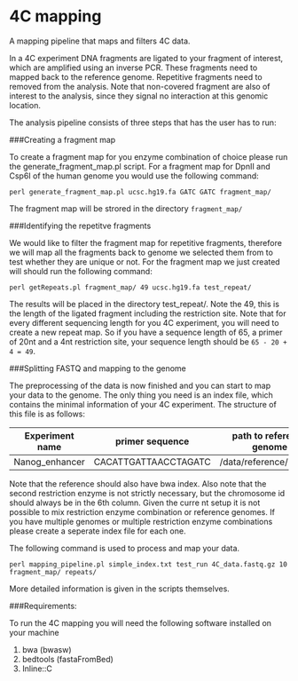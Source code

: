 # 4C mapping
A mapping pipeline that maps and filters 4C data.


In a 4C experiment DNA fragments are ligated to your fragment of interest, which are amplified using an inverse PCR. These fragments need to mapped back to the reference genome. Repetitive fragments need to removed from the analysis. Note that non-covered fragment are also of interest to the analysis, since they signal no interaction at this genomic location.

The analysis pipeline consists of three steps that has the user has to run:

###Creating a fragment map

To create a fragment map for you enzyme combination of choice please run the generate_fragment_map.pl script. For a fragment map for DpnII and Csp6I of the human genome you would use the following command:

```
perl generate_fragment_map.pl ucsc.hg19.fa GATC GATC fragment_map/
```

The fragment map will be strored in the directory `fragment_map/`

###Identifying the repetitve fragments

We would like to filter the fragment map for repetitive fragments, therefore we will map all the fragments back to genome we selected them from to test whether they are unique or not. For the fragment map we just created will should run the following command:

```
perl getRepeats.pl fragment_map/ 49 ucsc.hg19.fa test_repeat/
```

The results will be placed in the directory test_repeat/. Note the 49, this is the length of the ligated fragment including the restriction site. Note that for every different sequencing length for you 4C experiment, you will need to create a new repeat map. So if you have a sequence length of 65, a primer of 20nt and a 4nt restriction site, your sequence length should be `65 - 20 + 4 = 49`.

###Splitting FASTQ and mapping to the genome

The preprocessing of the data is now finished and you can start to map your data to the genome. The only thing you need is an index file, which contains the minimal information of your 4C experiment. The structure of this file is as follows:

|Experiment name | primer sequence | path to reference genome | restriction enzyme 1 | restriction enzyme 2 | viewpoint chromosome |
|---------- | ---------- | ----------|----------|----------|----------|
|Nanog_enhancer | CACATTGATTAACCTAGATC | /data/reference/mm9.fa | GATC | GTAC | chr6 |

Note that the reference should also have bwa index. Also note that the second restriction enzyme is not strictly necessary, but the chromosome id should always be in the 6th column. Given the curre
nt setup it is not possible to mix restriction enzyme combination or reference genomes. If you have multiple genomes or multiple restriction enzyme combinations please create a seperate index file
for each one.

The following command is used to process and map your data.

```
perl mapping_pipeline.pl simple_index.txt test_run 4C_data.fastq.gz 10 fragment_map/ repeats/
```

More detailed information is given in the scripts themselves.



###Requirements:

To run the 4C mapping you will need the following software installed on your machine

1. bwa (bwasw)
2. bedtools (fastaFromBed)
3. Inline::C

